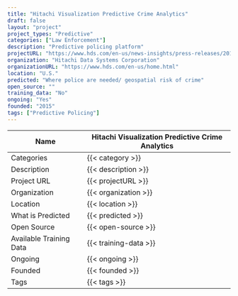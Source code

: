 ```yaml
---
title: "Hitachi Visualization Predictive Crime Analytics"
draft: false
layout: "project"
project_types: "Predictive"
categories: ["Law Enforcement"]
description: "Predictive policing platform"
projectURL: "https://www.hds.com/en-us/news-insights/press-releases/2015/gl150928.html"
organization: "Hitachi Data Systems Corporation"
organizationURL: "https://www.hds.com/en-us/home.html"
location: "U.S."
predicted: "Where police are needed/ geospatial risk of crime"
open_source: ""
training_data: "No"
ongoing: "Yes"
founded: "2015"
tags: ["Predictive Policing"]
---
```



Name                    |  Hitachi Visualization Predictive Crime Analytics    
------------------------|----
Categories              | {{< category >}} 
Description             | {{< description >}} 
Project URL             | {{< projectURL >}} 
Organization            | {{< organization >}} 
Location                | {{< location >}} 
What is Predicted       | {{< predicted >}} 
Open Source             | {{< open-source >}} 
Available Training Data | {{< training-data >}}
Ongoing                 | {{< ongoing >}} 
Founded                 | {{< founded >}} 
Tags                    | {{< tags >}} 
